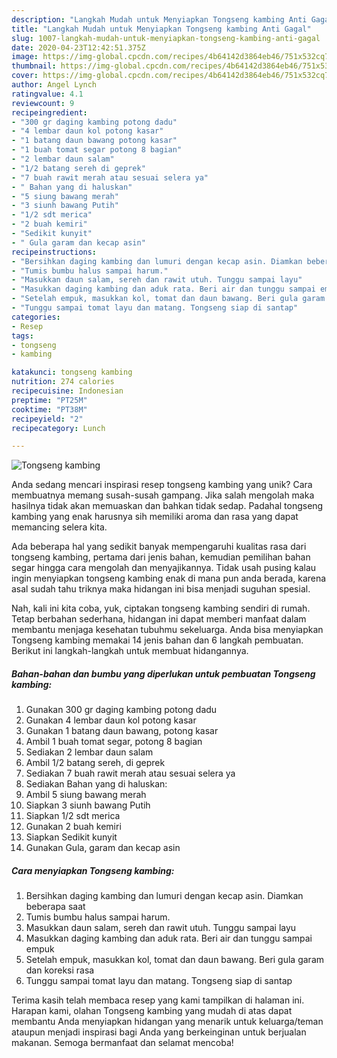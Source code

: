 ```yaml
---
description: "Langkah Mudah untuk Menyiapkan Tongseng kambing Anti Gagal"
title: "Langkah Mudah untuk Menyiapkan Tongseng kambing Anti Gagal"
slug: 1007-langkah-mudah-untuk-menyiapkan-tongseng-kambing-anti-gagal
date: 2020-04-23T12:42:51.375Z
image: https://img-global.cpcdn.com/recipes/4b64142d3864eb46/751x532cq70/tongseng-kambing-foto-resep-utama.jpg
thumbnail: https://img-global.cpcdn.com/recipes/4b64142d3864eb46/751x532cq70/tongseng-kambing-foto-resep-utama.jpg
cover: https://img-global.cpcdn.com/recipes/4b64142d3864eb46/751x532cq70/tongseng-kambing-foto-resep-utama.jpg
author: Angel Lynch
ratingvalue: 4.1
reviewcount: 9
recipeingredient:
- "300 gr daging kambing potong dadu"
- "4 lembar daun kol potong kasar"
- "1 batang daun bawang potong kasar"
- "1 buah tomat segar potong 8 bagian"
- "2 lembar daun salam"
- "1/2 batang sereh di geprek"
- "7 buah rawit merah atau sesuai selera ya"
- " Bahan yang di haluskan"
- "5 siung bawang merah"
- "3 siunh bawang Putih"
- "1/2 sdt merica"
- "2 buah kemiri"
- "Sedikit kunyit"
- " Gula garam dan kecap asin"
recipeinstructions:
- "Bersihkan daging kambing dan lumuri dengan kecap asin. Diamkan beberapa saat"
- "Tumis bumbu halus sampai harum."
- "Masukkan daun salam, sereh dan rawit utuh. Tunggu sampai layu"
- "Masukkan daging kambing dan aduk rata. Beri air dan tunggu sampai empuk"
- "Setelah empuk, masukkan kol, tomat dan daun bawang. Beri gula garam dan koreksi rasa"
- "Tunggu sampai tomat layu dan matang. Tongseng siap di santap"
categories:
- Resep
tags:
- tongseng
- kambing

katakunci: tongseng kambing 
nutrition: 274 calories
recipecuisine: Indonesian
preptime: "PT25M"
cooktime: "PT38M"
recipeyield: "2"
recipecategory: Lunch

---
```



![Tongseng kambing](https://img-global.cpcdn.com/recipes/4b64142d3864eb46/751x532cq70/tongseng-kambing-foto-resep-utama.jpg)

Anda sedang mencari inspirasi resep tongseng kambing yang unik? Cara membuatnya memang susah-susah gampang. Jika salah mengolah maka hasilnya tidak akan memuaskan dan bahkan tidak sedap. Padahal tongseng kambing yang enak harusnya sih memiliki aroma dan rasa yang dapat memancing selera kita.



Ada beberapa hal yang sedikit banyak mempengaruhi kualitas rasa dari tongseng kambing, pertama dari jenis bahan, kemudian pemilihan bahan segar hingga cara mengolah dan menyajikannya. Tidak usah pusing kalau ingin menyiapkan tongseng kambing enak di mana pun anda berada, karena asal sudah tahu triknya maka hidangan ini bisa menjadi suguhan spesial.


Nah, kali ini kita coba, yuk, ciptakan tongseng kambing sendiri di rumah. Tetap berbahan sederhana, hidangan ini dapat memberi manfaat dalam membantu menjaga kesehatan tubuhmu sekeluarga. Anda bisa menyiapkan Tongseng kambing memakai 14 jenis bahan dan 6 langkah pembuatan. Berikut ini langkah-langkah untuk membuat hidangannya.

<!--inarticleads1-->

##### Bahan-bahan dan bumbu yang diperlukan untuk pembuatan Tongseng kambing:

1. Gunakan 300 gr daging kambing potong dadu
1. Gunakan 4 lembar daun kol potong kasar
1. Gunakan 1 batang daun bawang, potong kasar
1. Ambil 1 buah tomat segar, potong 8 bagian
1. Sediakan 2 lembar daun salam
1. Ambil 1/2 batang sereh, di geprek
1. Sediakan 7 buah rawit merah atau sesuai selera ya
1. Sediakan  Bahan yang di haluskan:
1. Ambil 5 siung bawang merah
1. Siapkan 3 siunh bawang Putih
1. Siapkan 1/2 sdt merica
1. Gunakan 2 buah kemiri
1. Siapkan Sedikit kunyit
1. Gunakan  Gula, garam dan kecap asin




<!--inarticleads2-->

##### Cara menyiapkan Tongseng kambing:

1. Bersihkan daging kambing dan lumuri dengan kecap asin. Diamkan beberapa saat
1. Tumis bumbu halus sampai harum.
1. Masukkan daun salam, sereh dan rawit utuh. Tunggu sampai layu
1. Masukkan daging kambing dan aduk rata. Beri air dan tunggu sampai empuk
1. Setelah empuk, masukkan kol, tomat dan daun bawang. Beri gula garam dan koreksi rasa
1. Tunggu sampai tomat layu dan matang. Tongseng siap di santap




Terima kasih telah membaca resep yang kami tampilkan di halaman ini. Harapan kami, olahan Tongseng kambing yang mudah di atas dapat membantu Anda menyiapkan hidangan yang menarik untuk keluarga/teman ataupun menjadi inspirasi bagi Anda yang berkeinginan untuk berjualan makanan. Semoga bermanfaat dan selamat mencoba!
